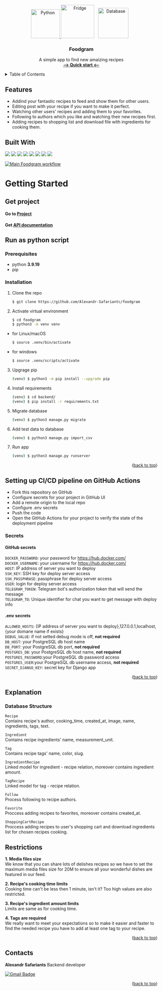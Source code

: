 <a name="readme-top"></a>
<!-- PROJECT LOGO -->
<div align='center'>
  <a href="https://www.python.org/" target="_blank" rel="noreferrer">
    <img src="https://raw.githubusercontent.com/danielcranney/readme-generator/main/public/icons/skills/python-colored.svg" height="95" alt="Python">
  </a>
  <a>
    <img src="https://cdn.pixabay.com/photo/2024/02/18/16/10/soda-8581561_1280.png" height="110" alt="Fridge" hspace="0">
  </a>
  </a>
  <a>
    <img src="https://cdn.pixabay.com/photo/2014/12/21/23/28/recipe-575434_1280.png" height="100" alt="Database" hspace=10>
  </a>

<h3 align="center">Foodgram</h3>

  <p align="center">
    A simple app to find new amaizing recipes
    <br />
    <a href="#getting-started"><strong>--> Quick start <--</strong></a>
    <br />
  </p>
</div>

<!-- TABLE OF CONTENTS -->
<details>
  <summary>Table of Contents</summary>
  <ol>
    <li>
      <a href="#features">Features</a>
    </li>
    <li>
      <a href="#getting-started">Getting Started</a>
      <ul>
        <li><a href="#Get project">Get project</a></li>
        <li><a href="#Run as python script">Run as python script</a></li>
        <li><a href="#Setting up CI/CD pipeline on GitHub Actions">CI/CD pipeline</a></li>
        <li><a href="#Secrets">Secrets</a></li>
      </ul>
    </li>
    <li><a href="#explanation">Explanations</a></li>
    <li><a href="#restrictions">Restrictions</a></li>
    <li><a href="#contacts">Contact</a></li>
  </ol>
</details>

## Features
- Addind your fantastic recipes to feed and show them for other users.
- Editing post with your recipe if you want to make it perfect.
- Watching other users' recipes and adding them to your favorites.
- Following to authors which you like and watching their new recipes first.
- Adding recipes to shopping list and download file with ingredients for cooking them.

## Built With
![](https://img.shields.io/badge/python-3.9.19-blue)
![](https://img.shields.io/badge/Django-3.2.3-blue)
![](https://img.shields.io/badge/DRF-3.12.4-blue)
![](https://img.shields.io/badge/PostgreSQL-13.10-blue)
![](https://img.shields.io/badge/djoser-2.1.0-blue)
![](https://img.shields.io/badge/Node.js-13.12.0-blue)
![](https://img.shields.io/badge/nginx-1.22.1-blue)
![](https://img.shields.io/badge/gunicorn-20.1.0-blue)

[![Main Foodgram workflow](https://github.com/Alexandr-Safariantc/foodgram/actions/workflows/main.yml/badge.svg)](https://github.com/Alexandr-Safariantc/foodgram/actions/workflows/main.yml)

# Getting Started

## Get project

#### Go to <a href="https://kaif.artof.dev/">Project</a>

#### Get <a href="https://kaif.artof.dev/api/docs/">API documentation</a>

## Run as python script
### Prerequisites

* python **3.9.19**
* pip

### Installation

1. Clone the repo
   ```sh
   $ git clone https://github.com/Alexandr-Safariantc/foodgram
   ```
2. Activate virtual environment
   ```sh
   $ cd foodgram
   $ python3 -m venv venv
* for Linux/macOS
    ```sh
    $ source .venv/bin/activate
    ```
* for windows
    ```sh
    $ source .venv/scripts/activate
    ```

3. Upgrage pip
    ```sh
    (venv) $ python3 -m pip install --upgrade pip
    ```

4. Install requirements
    ```sh
    (venv) $ cd backend/
    (venv) $ pip install -r requirements.txt
    ```

5. Migrate database
    ```sh
    (venv) $ python3 manage.py migrate
    ```

6. Add test data to database
    ```sh
    (venv) $ python3 manage.py import_csv
    ```

7. Run app
    ```sh
    (venv) $ python3 manage.py runserver
    ```

<p align="right">(<a href="#readme-top">back to top</a>)</p>

## Setting up CI/CD pipeline on GitHub Actions

- Fork this repository on GitHub
- Configure secrets for your project in GitHub UI
- Add a remote origin to the local repo
- Configure .env secrets
- Push the code
- Open the GitHub Actions for your project to verify the state of the deployment pipeline

### Secrets
#### GitHub secrets

`DOCKER_PASSWORD`: your password for https://hub.docker.com/<br>
`DOCKER_USERNAME`: your username for https://hub.docker.com/<br>
`HOST`: IP address of server you want to deploy<br>
`SSH_KEY`: SSH key for deploy server access<br>
`SSH_PASSPHRASE`: passphrase for deploy server access<br>
`USER`: login for deploy server access<br>
`TELEGRAM_TOKEN`: Telegram bot's authorization token that will send the message<br>
`TELEGRAM_TO`: Unique identifier for chat you want to get message with deploy info

#### .env secrets

`ALLOWED_HOSTS`: {IP address of server you want to deploy},127.0.0.1,localhost,{your domane name if exists}<br>
`DEBUG_VALUE`: if not setted debug mode is off, **not required**<br>
`DB_HOST`: your PostgreSQL db host name<br>
`DB_PORT`: your PostgreSQL db port, **not required**<br>
`POSTGRES_DB`: your PostgreSQL db host name, **not required**<br>
`POSTGRES_PASSWORD`:your PostgreSQL db password access<br>
`POSTGRES_USER`:your PostgreSQL db username access, **not required**<br>
`SECRET_DJANGO_KEY`: secret key for Django app<br>

<p align="right">(<a href="#readme-top">back to top</a>)</p>

## Explanation
### Database Structure

  `Recipe` <br>
  Contains recipe's author, cooking_time, created_at, image, name, ingredients, tags, text.

  `Ingredient` <br>
  Contains recipe ingredients' name, measurement_unit.

  `Tag` <br>
  Contains recipe tags' name, color, slug.

  `IngredientRecipe` <br>
  Linked model for ingredient - recipe relation, moreover contains ingredient amount.

  `TagRecipe` <br>
  Linked model for tag - recipe relation.

  `Follow` <br>
  Process following to recipe authors.

  `Favorite` <br>
  Proccess adding recipes to favorites, moreover contains created_at.

  `ShoppingCartRecipe` <br>
  Proccess adding recipes to user's shopping cart and download ingredients list for chosen recipes cooking.

## Restrictions

**1. Media files size** <br>
We know that you can share lots of delishes recipes so we have to set the maximum media files size for 20M to ensure all your wonderful dishes are featured in our feed.

**2. Recipe's cooking time limits** <br>
Cooking time can't be less then 1 minute, isn't it? Too high values are also restricted.

**3. Recipe's ingredient amount limits** <br>
Limits are same as for cooking time.

**4. Tags are required** <br>
We really want to meet your expectations so to make it easier and faster to find the needed recipe you have to add at least one tag to your recipe.

<p align="right">(<a href="#readme-top">back to top</a>)</p>

## Contacts

**Alexandr Safariants** Backend developer

[![Gmail Badge](https://img.shields.io/badge/-safariantc.aa@gmail.com-c14438?style=flat&logo=Gmail&logoColor=white&link=mailto:safariantc.aa@gmail.com)](mailto:safariantc.aa@gmail.com)<p align='left'>

<p align="right">(<a href="#readme-top">back to top</a>)</p>